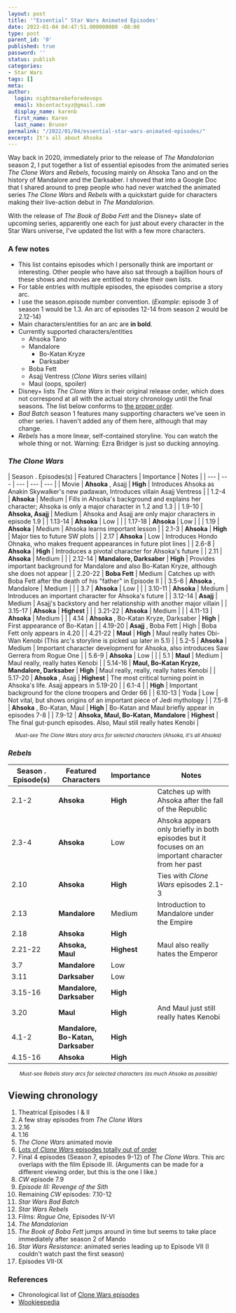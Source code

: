 ```yaml
---
layout: post
title: '"Essential" Star Wars Animated Episodes'
date: 2022-01-04 04:47:51.000000000 -08:00
type: post
parent_id: '0'
published: true
password: ''
status: publish
categories:
- Star Wars
tags: []
meta:
author:
  login: nightmarebeforedevops
  email: kbcontactxyz@gmail.com
  display_name: karenb
  first_name: Karen
  last_name: Bruner
permalink: "/2022/01/04/essential-star-wars-animated-episodes/"
excerpt: It's all about Ahsoka
---
```


Way back in 2020, immediately prior to the release of _The Mandalorian_ season 2, I put together a list of essential episodes from the animated series _The Clone Wars_ and _Rebels_, focusing mainly on Ahsoka Tano and on the history of Mandalore and the Darksaber. I shoved that into a Google Doc that I shared around to prep people who had never watched the animated series _The Clone Wars_ and _Rebels_ with a quickstart guide for characters making their live-action debut in _The Mandalorian_.


With the release of _The Book of Boba Fett_ and the Disney+ slate of upcoming series, apparently one each for just about every character in the Star Wars universe, I've updated the list with a few more characters.


### A few notes


* This list contains episodes which I personally think are important or interesting. Other people who have also sat through a bajillion hours of these shows and movies are entitled to make their own lists.
* For table entries with multiple episodes, the episodes comprise a story arc.
* I use the season.episode number convention. (_Example_: episode 3 of season 1 would be 1.3. An arc of episodes 12-14 from season 2 would be 2.12-14)
* Main characters/entities for an arc are **in bold**.
* Currently supported characters/entities
  * Ahsoka Tano
  * Mandalore
    * Bo-Katan Kryze
    * Darksaber
  * Boba Fett
  * Asajj Ventress (_Clone Wars_ series villain)
  * Maul (oops, spoiler)
* Disney+ lists _The Clone Wars_ in their original release order, which does not correspond at all with the actual story chronology until the final seasons. The list below conforms to [the proper order](https://www.starwars.com/news/star-wars-the-clone-wars-chronological-episodeorder).
* _Bad Batch_ season 1 features many supporting characters we've seen in other series. I haven't added any of them here, although that may change.
* _Rebels_ has a more linear, self-contained storyline. You can watch the whole thing or not. Warning: Ezra Bridger is just so ducking annoying.


### _The Clone Wars_


| Season . Episodes(s) | Featured Characters | Importance | Notes |
| --- | --- | --- | --- | --- |
| Movie | **Ahsoka** , Asajj | **High** | Introduces Ahsoka as Anakin Skywalker's new padawan, Introduces villain Asajj Ventress |
| 1.2-4 | **Ahsoka** | Medium | Fills in Ahsoka's background and explains her character; Ahsoka is only a major character in 1.2 and 1.3 |
| 1.9-10 | **Ahsoka, Asajj** | Medium | Ahsoka and Asajj are only major characters in episode 1.9 |
| 1.13-14 | **Ahsoka** | Low | |
| 1.17-18 | **Ahsoka** | Low | |
| 1.19 | **Ahsoka** | Medium | Ahsoka learns important lesson |
| 2.1-3 | **Ahsoka** | **High** | Major ties to future SW plots |
| 2.17 | **Ahsoka** | Low | Introduces Hondo Ohnaka, who makes frequent appearances in future plot lines |
| 2.6-8 | **Ahsoka** | **High** | Introduces a pivotal character for Ahsoka's future |
| 2.11 | **Ahsoka** | Medium | |
| 2.12-14 | **Mandalore, Darksaber** | **High** | Provides important background for Mandalore and also Bo-Katan Kryze, although she does not appear |
| 2.20-22 | **Boba Fett** | Medium | Catches up with Boba Fett after the death of his "father" in Episode II |
| 3.5-6 | **Ahsoka** , Mandalore | Medium | |
| 3.7 | **Ahsoka** | Low | |
| 3.10-11 | **Ahsoka** | Medium | Introduces an important character for Ahsoka's future |
| 3.12-14 | **Asajj** | Medium | Asajj's backstory and her relationship with another major villain |
| 3.15-17 | **Ahsoka** | **Highest** | |
| 3.21-22 | **Ahsoka** | Medium | |
| 4.11-13 | **Ahsoka** | Medium | |
| 4.14 | **Ahsoka** , Bo-Katan Kryze, Darksaber | **High** | First appearance of Bo-Katan |
| 4.19-20 | **Asajj** , Boba Fett | High | Boba Fett only appears in 4.20 |
| 4.21-22 | **Maul** | **High** | Maul really hates Obi-Wan Kenobi (This arc's storyline is picked up later in 5.1) |
| 5.2-5 | **Ahsoka** | Medium | Important character development for Ahsoka, also introduces Saw Gerrera from Rogue One |
| 5.6-9 | **Ahsoka** | Low | |
| 5.1 | **Maul** | Medium | Maul really, really hates Kenobi |
| 5.14-16 | **Maul, Bo-Katan Kryze, Mandalore, Darksaber** | **High** | Maul really, really, really hates Kenobi |
| 5.17-20 | **Ahsoka** , Asajj | **Highest** | The most critical turning point in Ahsoka's life. Asajj appears in 5.19-20 |
| 6.1-4 | | **High** | Important background for the clone troopers and Order 66 |
| 6.10-13 | Yoda | Low | Not vital, but shows origins of an important piece of Jedi mythology |
| 7.5-8 | **Ahsoka** , Bo-Katan, Maul | **High** | Bo-Katan and Maul briefly appear in episodes 7-8 |
| 7.9-12 | **Ahsoka, Maul, Bo-Katan, Mandalore** | **Highest** | The final gut-punch episodes. Also, Maul still really hates Kenobi |
<center><small><i>Must-see The Clone Wars story arcs for selected characters (Ahsoka, it's all Ahsoka)</i></small></center>


### _Rebels_

| Season . Episode(s) | Featured Characters | Importance | Notes |
| --- | --- | --- | --- |
| 2.1-2 | **Ahsoka** | **High** | Catches up with Ahsoka after the fall of the Republic |
| 2.3-4 | **Ahsoka** | Low | Ahsoka appears only briefly in both episodes but it focuses on an important character from her past |
| 2.10 | **Ahsoka** | **High** | Ties with _Clone Wars_ episodes 2.1-3 |
| 2.13 | **Mandalore** | Medium | Introduction to Mandalore under the Empire |
| 2.18 | **Ahsoka** | **High** | |
| 2.21-22 | **Ahsoka, Maul** | **Highest** | Maul also really hates the Emperor |
| 3.7 | **Mandalore** | Low | |
| 3.11 | **Darksaber** | Low | |
| 3.15-16 | **Mandalore, Darksaber** | **High** | |
| 3.20 | **Maul** | **High** | And Maul just still really hates Kenobi |
| 4.1-2 | **Mandalore, Bo-Katan, Darksaber** | **High** | |
| 4.15-16 | **Ahsoka** | **High** | |
<center><small><i>Must-see Rebels story arcs for selected characters (as much Ahsoka as possible)</i></small></center>


## Viewing chronology


1. Theatrical Episodes I & II
2. A few stray episodes from _The Clone Wars_
  1. 2.16
  2. 1.16
3. _The Clone Wars_ animated movie
4. [Lots of _Clone Wars_ episodes totally out of order](https://www.starwars.com/news/star-wars-the-clone-wars-chronological-episodeorder)
5. Final 4 episodes (Season 7, episodes 9-12) of _The Clone Wars_. This arc overlaps with the film Episode III. (Arguments can be made for a different viewing order, but this is the one I like.)
  1. _CW_ episode 7.9
  2. _Episode III: Revenge of the Sith_
  3. Remaining _CW_ episodes: 7.10-12
6. _Star Wars Bad Batch_
7. _Star Wars Rebels_
8. Films: _Rogue One,_ Episodes IV-VI
9. _The Mandalorian_
10. _The Book of Boba Fett_ jumps around in time but seems to take place immediately after season 2 of Mando
11. _Star Wars Resistance_: animated series leading up to Episode VII (I couldn't watch past the first season)
12. Episodes VII-IX


### References


* Chronological list of [Clone Wars episodes](https://www.starwars.com/news/star-wars-the-clone-wars-chronological-episodeorder)
* [Wookieepedia](https://starwars.fandom.com/wiki/Main_Page)


